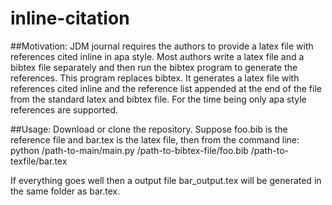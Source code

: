 inline-citation
===============
##Motivation:
JDM journal requires the authors to provide a latex file with references cited inline in apa style. Most authors write a latex file and a bibtex file separately and then run the bibtex program to generate the references. This program replaces bibtex. It generates a latex file with references cited inline and the reference list appended at the end of the file from the standard latex and bibtex file. For the time being only apa style references are supported.

##Usage:
Download or clone the repository. Suppose foo.bib is the reference file and bar.tex is the latex file, then from the command line: python /path-to-main/main.py /path-to-bibtex-file/foo.bib /path-to-texfile/bar.tex

If everything goes well then a output file bar_output.tex will be generated in the same folder as bar.tex.

